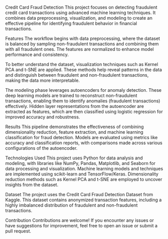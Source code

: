 Credit Card Fraud Detection
This project focuses on detecting fraudulent credit card transactions using advanced machine learning techniques. It combines data preprocessing, visualization, and modeling to create an effective pipeline for identifying fraudulent behavior in financial transactions.

Features
The workflow begins with data preprocessing, where the dataset is balanced by sampling non-fraudulent transactions and combining them with all fraudulent ones. The features are normalized to enhance model performance and consistency.

To better understand the dataset, visualization techniques such as Kernel PCA and t-SNE are applied. These methods help reveal patterns in the data and distinguish between fraudulent and non-fraudulent transactions, making the data more interpretable.

The modeling phase leverages autoencoders for anomaly detection. These deep learning models are trained to reconstruct non-fraudulent transactions, enabling them to identify anomalies (fraudulent transactions) effectively. Hidden layer representations from the autoencoder are extracted as features, which are then classified using logistic regression for improved accuracy and robustness.

Results
This pipeline demonstrates the effectiveness of combining dimensionality reduction, feature extraction, and machine learning classification for fraud detection. Models are evaluated using metrics like accuracy and classification reports, with comparisons made across various configurations of the autoencoder.

Technologies Used
This project uses Python for data analysis and modeling, with libraries like NumPy, Pandas, Matplotlib, and Seaborn for data processing and visualization. Machine learning models and techniques are implemented using scikit-learn and TensorFlow/Keras. Dimensionality reduction methods such as Kernel PCA and t-SNE are employed to uncover insights from the dataset.

Dataset
The project uses the Credit Card Fraud Detection Dataset from Kaggle. This dataset contains anonymized transaction features, including a highly imbalanced distribution of fraudulent and non-fraudulent transactions.

Contribution
Contributions are welcome! If you encounter any issues or have suggestions for improvement, feel free to open an issue or submit a pull request.

